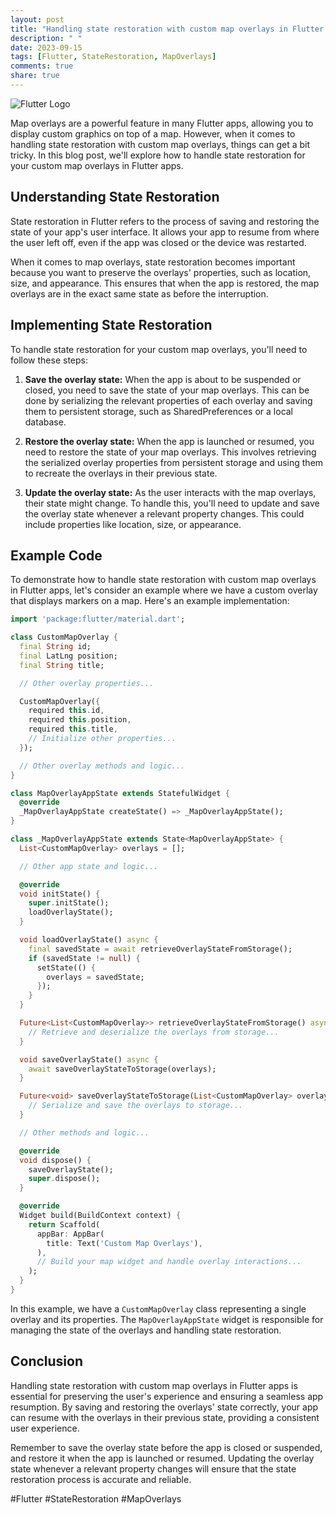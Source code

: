 ```yaml
---
layout: post
title: "Handling state restoration with custom map overlays in Flutter apps"
description: " "
date: 2023-09-15
tags: [Flutter, StateRestoration, MapOverlays]
comments: true
share: true
---
```


![Flutter Logo](https://flutter.dev/images/flutter-logo-sharing.png)

Map overlays are a powerful feature in many Flutter apps, allowing you to display custom graphics on top of a map. However, when it comes to handling state restoration with custom map overlays, things can get a bit tricky. In this blog post, we'll explore how to handle state restoration for your custom map overlays in Flutter apps.

## Understanding State Restoration

State restoration in Flutter refers to the process of saving and restoring the state of your app's user interface. It allows your app to resume from where the user left off, even if the app was closed or the device was restarted.

When it comes to map overlays, state restoration becomes important because you want to preserve the overlays' properties, such as location, size, and appearance. This ensures that when the app is restored, the map overlays are in the exact same state as before the interruption.

## Implementing State Restoration

To handle state restoration for your custom map overlays, you'll need to follow these steps:

1. **Save the overlay state:** When the app is about to be suspended or closed, you need to save the state of your map overlays. This can be done by serializing the relevant properties of each overlay and saving them to persistent storage, such as SharedPreferences or a local database.

2. **Restore the overlay state:** When the app is launched or resumed, you need to restore the state of your map overlays. This involves retrieving the serialized overlay properties from persistent storage and using them to recreate the overlays in their previous state.

3. **Update the overlay state:** As the user interacts with the map overlays, their state might change. To handle this, you'll need to update and save the overlay state whenever a relevant property changes. This could include properties like location, size, or appearance.

## Example Code

To demonstrate how to handle state restoration with custom map overlays in Flutter apps, let's consider an example where we have a custom overlay that displays markers on a map. Here's an example implementation:

```dart
import 'package:flutter/material.dart';

class CustomMapOverlay {
  final String id;
  final LatLng position;
  final String title;

  // Other overlay properties...

  CustomMapOverlay({
    required this.id,
    required this.position,
    required this.title,
    // Initialize other properties...
  });

  // Other overlay methods and logic...
}

class MapOverlayAppState extends StatefulWidget {
  @override
  _MapOverlayAppState createState() => _MapOverlayAppState();
}

class _MapOverlayAppState extends State<MapOverlayAppState> {
  List<CustomMapOverlay> overlays = [];

  // Other app state and logic...

  @override
  void initState() {
    super.initState();
    loadOverlayState();
  }

  void loadOverlayState() async {
    final savedState = await retrieveOverlayStateFromStorage();
    if (savedState != null) {
      setState(() {
        overlays = savedState;
      });
    }
  }

  Future<List<CustomMapOverlay>> retrieveOverlayStateFromStorage() async {
    // Retrieve and deserialize the overlays from storage...
  }

  void saveOverlayState() async {
    await saveOverlayStateToStorage(overlays);
  }

  Future<void> saveOverlayStateToStorage(List<CustomMapOverlay> overlays) async {
    // Serialize and save the overlays to storage...
  }

  // Other methods and logic...

  @override
  void dispose() {
    saveOverlayState();
    super.dispose();
  }

  @override
  Widget build(BuildContext context) {
    return Scaffold(
      appBar: AppBar(
        title: Text('Custom Map Overlays'),
      ),
      // Build your map widget and handle overlay interactions...
    );
  }
}
```

In this example, we have a `CustomMapOverlay` class representing a single overlay and its properties. The `MapOverlayAppState` widget is responsible for managing the state of the overlays and handling state restoration.

## Conclusion

Handling state restoration with custom map overlays in Flutter apps is essential for preserving the user's experience and ensuring a seamless app resumption. By saving and restoring the overlays' state correctly, your app can resume with the overlays in their previous state, providing a consistent user experience.

Remember to save the overlay state before the app is closed or suspended, and restore it when the app is launched or resumed. Updating the overlay state whenever a relevant property changes will ensure that the state restoration process is accurate and reliable.

#Flutter #StateRestoration #MapOverlays